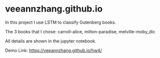 # veeannzhang.github.io

In this project I use LSTM to classify Gutenberg books.

The 3 books that I chose:
carroll-alice, milton-paradise, melville-moby_dic

All details are shown in the jupyter notebook.

Demo Link: https://veeannzhang.github.io/hw4/

